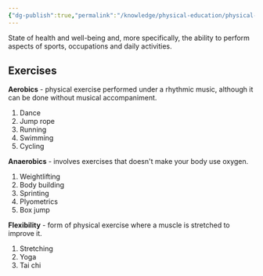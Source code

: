 ```yaml
---
{"dg-publish":true,"permalink":"/knowledge/physical-education/physical-fitness/"}
---
```


State of health and well-being and, more specifically, the ability to perform aspects of sports, occupations and daily activities.
## Exercises
**Aerobics** - physical exercise performed under a rhythmic music, although it can be done without musical accompaniment.

1. Dance
2. Jump rope
3. Running
4. Swimming
5. Cycling

**Anaerobics** - involves exercises that doesn't make your body use oxygen.

1. Weightlifting
2. Body building
3. Sprinting
4. Plyometrics
5. Box jump

**Flexibility** - form of physical exercise where a muscle is stretched to improve it.

1. Stretching
2. Yoga
3. Tai chi
